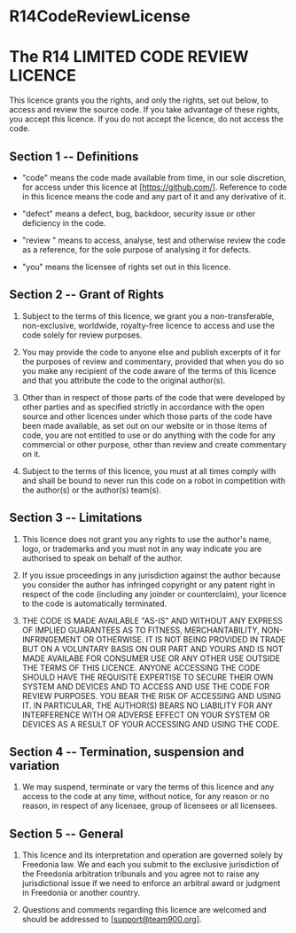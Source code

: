 # R14CodeReviewLicense

The R14 LIMITED CODE REVIEW LICENCE
================================

This licence grants you the rights, and only the rights, set out
below, to access and review the source code. If you take advantage of
these rights, you accept this licence. If you do not accept the
licence, do not access the code.

Section 1 -- Definitions
------------------------

- "code" means the code made available from time, in our sole
  discretion, for access under this licence at [https://github.com/<Project Location>].
  Reference to code in this licence means the code and any part of it
  and any derivative of it.

- "defect" means a defect, bug, backdoor, security issue or other
  deficiency in the code.

- "review " means to access, analyse, test and otherwise review the
  code as a reference, for the sole purpose of analysing it for
  defects.

- "you" means the licensee of rights set out in this licence.

Section 2 -- Grant of Rights
----------------------------

1. Subject to the terms of this licence, we grant you a
   non-transferable, non-exclusive, worldwide, royalty-free licence to
   access and use the code solely for review purposes.

2. You may provide the code to anyone else and publish excerpts of it
   for the purposes of review and commentary, provided that when you
   do so you make any recipient of the code aware of the terms of this
   licence and that you attribute the code to the original author(s).

3. Other than in respect of those parts of the code that were
   developed by other parties and as specified strictly in accordance
   with the open source and other licences under which those parts of
   the code have been made available, as set out on our website or in
   those items of code, you are not entitled to use or do anything
   with the code for any commercial or other purpose, other than
   review and create commentary on it.

4. Subject to the terms of this licence, you must at all times comply
   with and shall be bound to never run this code on a robot in 
   competition with the author(s) or the author(s) team(s).


Section 3 -- Limitations
------------------------

1. This licence does not grant you any rights to use the author's name,
   logo, or trademarks and you must not in any way indicate you are
   authorised to speak on behalf of the author.

2. If you issue proceedings in any jurisdiction against the author because
   you consider the author has infringed copyright or any patent right in
   respect of the code (including any joinder or counterclaim), your
   licence to the code is automatically terminated.

3. THE CODE IS MADE AVAILABLE "AS-IS" AND WITHOUT ANY EXPRESS OF
   IMPLIED GUARANTEES AS TO FITNESS, MERCHANTABILITY, NON-INFRINGEMENT
   OR OTHERWISE. IT IS NOT BEING PROVIDED IN TRADE BUT ON A VOLUNTARY
   BASIS ON OUR PART AND YOURS AND IS NOT MADE AVAILABE FOR CONSUMER
   USE OR ANY OTHER USE OUTSIDE THE TERMS OF THIS LICENCE. ANYONE
   ACCESSING THE CODE SHOULD HAVE THE REQUISITE EXPERTISE TO SECURE
   THEIR OWN SYSTEM AND DEVICES AND TO ACCESS AND USE THE CODE FOR
   REVIEW PURPOSES. YOU BEAR THE RISK OF ACCESSING AND USING IT. IN
   PARTICULAR, THE AUTHOR(S) BEARS NO LIABILITY FOR ANY INTERFERENCE WITH OR
   ADVERSE EFFECT ON YOUR SYSTEM OR DEVICES AS A RESULT OF YOUR
   ACCESSING AND USING THE CODE.

Section 4 -- Termination, suspension and variation
--------------------------------------------------

1. We may suspend, terminate or vary the terms of this licence and any
   access to the code at any time, without notice, for any reason or
   no reason, in respect of any licensee, group of licensees or all
   licensees.
   
Section 5 -- General
--------------------

1. This licence and its interpretation and operation are governed
   solely by Freedonia law. We and each you submit to the exclusive
   jurisdiction of the Freedonia arbitration tribunals and you agree
   not to raise any jurisdictional issue if we need to enforce an 
   arbitral award or judgment in Freedonia or another country.

2. Questions and comments regarding this licence are welcomed and
   should be addressed to [support@team900.org].

